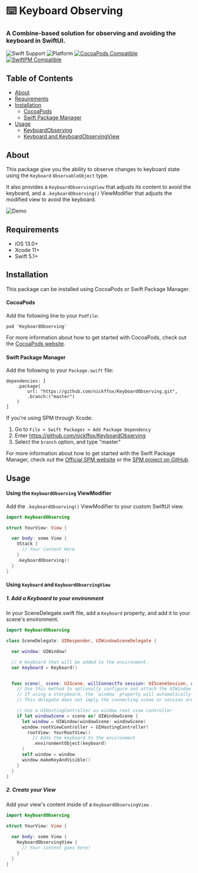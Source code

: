 # ⌨️ Keyboard Observing
### A Combine-based solution for observing and avoiding the keyboard in SwiftUI.

![Swift Support](https://img.shields.io/badge/Swift-5.1-orange.svg) 
![Platform](https://img.shields.io/badge/Platforms-iOS-lightgray.svg?style=flat)
[![CocoaPods Compatible](https://img.shields.io/cocoapods/v/KeyboardObserving.svg)](https://img.shields.io/cocoapods/v/KeyboardObserving.svg)
[![SwiftPM Compatible](https://img.shields.io/badge/SwiftPM-Compatible-brightgreen.svg)](https://swift.org/package-manager/)


## Table of Contents
- [About](#about)
- [Requirements](#requirements)
- [Installation](#installation)
    - [CocoaPods](#cocoapods)
    - [Swift Package Manager](#swift-package-manager)
- [Usage](#usage)
    - [KeyboardObserving](#using-the-keyboardobserving-viewmodifier)
    - [Keyboard and KeyboardObservingView](#using-keyboard-and-keyboardobservingview)


## About

This package give you the ability to observe changes to keyboard state using the `Keyboard` `ObservableObject` type.

It also provides a `KeyboardObservingView` that adjusts its content to avoid the keyboard, and a `.keyboardObserving()` ViewModifier that adjusts the modified view to avoid the keyboard.

![Demo](./images/demo.gif)


## Requirements

- iOS 13.0+
- Xcode 11+
- Swift 5.1+

## Installation

This package can be installed using CocoaPods or Swift Package Manager.

#### CocoaPods

Add the following line to your `Podfile`:

```
pod 'KeyboardObserving'
```

For more information about how to get started with CocoaPods, check out the [CocoaPods website](https://cocoapods.org/).

#### Swift Package Manager

Add the following to your `Package.swift` file:

```
dependencies: [
    .package(
        url: "https://github.com/nickffox/KeyboardObserving.git", 
        .branch:("master")
    )
]
```

If you're using SPM through Xcode:

1. Go to `File > Swift Packages > Add Package Dependency` 
2. Enter https://github.com/nickffox/KeyboardObserving
3. Select the `branch` option, and type "master"

For more information about how to get started with the Swift Package Manager, check out the [Official SPM website](https://swift.org/package-manager/) or the [SPM project on GitHub](https://github.com/apple/swift-package-manager).

## Usage

#### Using the `KeyboardObserving` ViewModifier

Add the `.keyboardObserving()` ViewModifier to your custom SwiftUI view. 

```swift
import KeyboardObserving

struct YourView: View {

  var body: some View {
    VStack {
      // Your Content Here
    }
    .keyboardObserving()
  }
}
```

#### Using `Keyboard` and `KeyboardObservingView`


##### 1. Add a Keyboard to your environment

In your SceneDelegate.swift file, add a `Keyboard` property, and add it to your scene's environment.

```swift
import KeyboardObserving

class SceneDelegate: UIResponder, UIWindowSceneDelegate {

  var window: UIWindow?

  // A Keyboard that will be added to the environment.
  var keyboard = Keyboard()


  func scene(_ scene: UIScene, willConnectTo session: UISceneSession, options connectionOptions: UIScene.ConnectionOptions) {
    // Use this method to optionally configure and attach the UIWindow `window` to the provided UIWindowScene `scene`.
    // If using a storyboard, the `window` property will automatically be initialized and attached to the scene.
    // This delegate does not imply the connecting scene or session are new (see `application:configurationForConnectingSceneSession` instead).

    // Use a UIHostingController as window root view controller
    if let windowScene = scene as? UIWindowScene {
      let window = UIWindow(windowScene: windowScene)
      window.rootViewController = UIHostingController(
        rootView: YourRootView()
          // Adds the keyboard to the environment
          .environmentObject(keyboard)
      )
      self.window = window
      window.makeKeyAndVisible()
    }
  }
}
```

##### 2. Create your View

Add your view's content inside of a `KeyboardObservingView` .

```swift
import KeyboardObserving

struct YourView: View {

  var body: some View {
    KeyboardObservingView {
      // Your content goes here!
    }
  }
}
```
